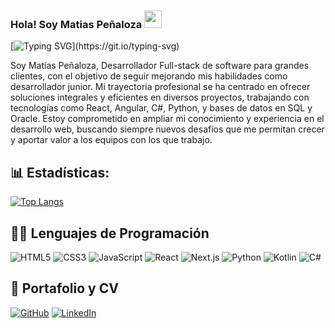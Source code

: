 ### Hola! Soy Matias Peñaloza <img src="https://media.giphy.com/media/hvRJCLFzcasrR4ia7z/giphy.gif" width="28">

[![Typing SVG](https://readme-typing-svg.herokuapp.com?font=Fira+Code&size=19&pause=1000&width=435&lines=Cada+l%C3%ADnea+de+c%C3%B3digo+es+un+paso;hacia+el+futuro+que+quieres+construir.)](https://git.io/typing-svg)

Soy Matías Peñaloza, Desarrollador Full-stack de software para grandes clientes, con el objetivo de seguir mejorando mis habilidades como desarrollador junior. Mi trayectoria profesional se ha centrado en ofrecer soluciones integrales y eficientes en diversos proyectos, trabajando con tecnologías como React, Angular, C#, Python, y bases de datos en SQL y Oracle. Estoy comprometido en ampliar mi conocimiento y experiencia en el desarrollo web, buscando siempre nuevos desafíos que me permitan crecer y aportar valor a los equipos con los que trabajo.

## 📊 Estadísticas:
[![Top Langs](https://github-readme-stats.vercel.app/api/top-langs/?username=indigonet&layout=compact)](https://github.com/anuraghazra/github-readme-stats)

## 👩‍💻 Lenguajes de Programación

<p>
<img alt="HTML5" src="https://img.shields.io/badge/html5-%23E34F26.svg?style=for-the-badge&logo=html5&logoColor=white">
<img alt="CSS3" src="https://img.shields.io/badge/css3-%231572B6.svg?style=for-the-badge&logo=css3&logoColor=white">
<img alt="JavaScript" src="https://img.shields.io/badge/javascript-%23F7DF1E.svg?style=for-the-badge&logo=javascript&logoColor=black">
<img alt="React" src="https://img.shields.io/badge/react-%2320232a.svg?style=for-the-badge&logo=react&logoColor=%2361DAFB">
<img alt="Next.js" src="https://img.shields.io/badge/next.js-%23000000.svg?style=for-the-badge&logo=nextdotjs&logoColor=white">
<img alt="Python" src="https://img.shields.io/badge/python-%2314354C.svg?style=for-the-badge&logo=python&logoColor=white">
<img alt="Kotlin" src="https://img.shields.io/badge/kotlin-%230095D5.svg?style=for-the-badge&logo=kotlin&logoColor=white">
<img alt="C#" src="https://img.shields.io/badge/c%23-%23239120.svg?style=for-the-badge&logo=c-sharp&logoColor=white">
</p>

## 💼 Portafolio y CV

<p>
<a href="https://github.com/indigonet"><img alt="GitHub" src="https://img.shields.io/badge/github-%23121011.svg?style=for-the-badge&logo=github&logoColor=white"></a>
<a href="https://www.linkedin.com/in/matiasp10/"><img alt="LinkedIn" src="https://img.shields.io/badge/linkedin-%230077B5.svg?style=for-the-badge&logo=linkedin&logoColor=white"></a>
</p>


